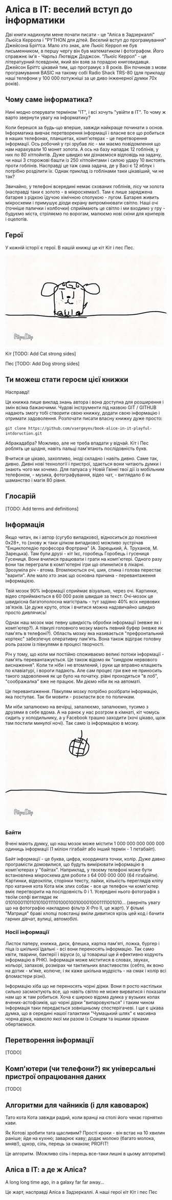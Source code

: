 # Аліса в ІТ: веселий вступ до інформатики

Дві книги надихнули мене почати писати - це "Аліса в Задзеркаллі" Льюїса Керрола і "PYTHON для дітей. Веселий вступ до програмування" Джейсона Бріґґса. Мало хто знає, але Льюїс Керрол не був письменником, в першу чергу він був математиком і фотографом. Його справжнє ім'я - Чарльз Лютвідж Доджсон. "Льюїс Керрол" - це літературний псевдонім, який він взяв за  порадою книговидавця. Джейсон Бріґґс цікавий тим, що програмує з 8 років. Він починав з мови програмування BASIC на такому собі Radio Shack TRS-80 (для прикладу наші телефони у 100 000 потужніші за це диво інженерної думки 70х років).


## Чому саме інформатика?

Нині модно оперувати терміном "ІТ", і всі хочуть "увійти в ІТ". То чому ж варто звернути увагу на інформатику? 

Коли  берешся за будь-що вперше, завжди найкраще починати з основ. Інформатика вивчає перетворення інформації і власне все що робиться в наших телефонах, планшетах, комп'ютерах - це перетворення інформації. Ось робочий у  грі зрубав ліс - ми маємо повідомлення що нам нарахували 10 монет золота. А ось на базу нападає 12 гоблінів, у них по 80 хітпойнтів. Дуже швидко ми дізнаємося відповідь на задачу, чи наші 3 сторожові башти із 250 хітпойнтами і силою удару 10 вистоять  проти гоблінів. Насправді це таж сама задача, де у Васі є 12 яблук і потрібно розділити їх. Однак приклад із гоблінами таки цікавіший, чи не так?

Звичайно, у телефоні всередині немає схованих гоблінів, лісу чи золота (насправді таки є золото - в мікросхемах!). Там є лише заряджена батарея з рідкою їдучою хімічною сполукою - лугом. Батарея живить мікросхеми і примушує діоди екрану випромінювати світло. Наші очі (точніше палички і колбочки) сприймають це світло і ми входимо у гру - будуємо міста, стріляємо по ворогам, малюємо нові скіни для криперів і оцелотів.


## Герої

У кожній історії є герої. В нашій книжці це кіт Кіт і пес Пес.

![Кіт і Пес](https://raw.githubusercontent.com/vsergeyev/book-alice-in-it-playful-intdoruction/main/images/cat_and_dog_picnic.gif )

Кіт [TODO: Add Cat strong sides]

Пес [TODO: Add Dog strong sides] 

## Ти можеш стати героєм цієї книжки

Насправді! 

Ця книжка лише виклад знань автора і вона доступна для розширення і змін всіма бажаючими. Чудові інструменти під назвою GIT / GITHUB надають змогу тобі створити свою книжку, додати свою інформацію і отримати задоволення. Розпочати писати власну книжку дуже просто:

    git clone https://github.com/vsergeyev/book-alice-in-it-playful-intdoruction.git

Абракадабра? Можливо, але не треба впадати у відчай. Кіт і Пес роблять це щодня, навіть пальці пам'ятають послідовність букв.

Вчитися це цікаво, захопливо, іноді складно і навіть дивно. Саме так, дивно. Дивні нові технології і пристрої, здається вони читають думки і знають чого ми хочемо. Для папуаса у Новій Гвінеї твої дії із мобільним  телефоном, - музика, фотографування, відео чат, - виглядало б як шаманство і магія 80 рівня.




## Глосарій

[TODO: Add terms and  definitions]


## Інформація

Якщо читач, як і автор (сугубо випадково), відноситься до покоління 0x28+, то (знову ж таки цілком випадково) можливо зустрічав "Енциклопедію професора Фортрана" (А. Зарецький, А. Труханов, М. Зарецька). Там були друзі - кіт Ікс, горобець Горобець і гусениця Гусениця. Вони вчилися працювати і грати на комп'ютері. Одного разу вони так переграли в комп'ютерні ігри що опинилися в  лікарні. Зрозуміла річ - втома. Втомлюються очі, шия, спина і голова перестає "варити". Але мало хто знає що основна причина - перевантаження інформацією.

Твій мозок 90% інформації сприймає візуально, через очі. Картинки, відео сприймаються в 60 000 разів швидше за текст. Очі-мозок це швидкісна багатополосна магістраль - тут задіяно 40% всіх нервових зв'язків. Це дуже круто, отож і вчитися можна надзвичайно швидко просто дивлячись!

Однак наш мозок має певну швидкість обробки інформації (невже як і комп'ютер?). А півкулі головного мозку мають певний буфер (невже як пам'ять в телефоні?). Область мозку яка називається "префронтальний кортекс" забезпечує оперативну пам'ять. Вона також відіграє головну роль разом із півкулями в процесі творчості. 

Річ у тому, що коли ми постійно споживаємо великі потоки інформації - пам'ять перевантажується. Це також відомо як "синдром нервового виснаження". Коли ти ніби і не втомлений, і руки ще вправно клацають по клавіатурі, і вороги падають. Але сам процес гри вже не приносить такого задоволення як це було на початку. рівні проходяться "в лоб", "соображалка" вже  не  працює. Ми діємо ніби як на автоматі.

Це перевантаження. Півкулям мозку потрібно розібрати інформацію, яка поступає. Так би мовити - розкласти все по поличкам. 

Ми ніби запалюємо на вечірці, запалюємо, запалюємо, тусимо з друзями в себе вдома. А на ранок у нас розгром в кімнаті, кіт чомусь сидить у холодильнику, а у Facebook трашно заходити (хочі цікаво,  щож там постили минулої ночі). Так само із інформацією  в  мозку.

![Кіт і Пес запалюють на диско](https://raw.githubusercontent.com/vsergeyev/book-alice-in-it-playful-intdoruction/main/images/cat_and_dog_disco.gif )

### Байти

Вчені мають думку,  що наш мозок  може містити 1 000 000 000 000 000 одиниць інформації (1 міліон гігабайт або інший термін - 1 петабайт). 

Байт інформації - це буква, цифра, координата точки, колір. Дуже давно програмісти домовилися, що будуть вимірювати інформацію в комп'ютерах у "байтах". Наприклад, у твоєму телефоні може бути встановлена мікросхема для роботи з 64 000 000 000 (64 гігабайти). Картинки, відеокліпи, сторінки тексту, лайки, кількість переглядів кліпу про катання кота Кота між злих собак - все це телефон чи комп'ютер вміє перетворити на послідовність 0 і 1. Усередині нього фотографія з твоїм селфі виглядає як 0101000110110101001111010001001000010001111001010... (зверніть увагу що на фотографію накладено фільтр X-Pro II, це жарт). У  фільмі "Матриця" браві хлопці повстанці вміли дивитися крізь цей код і бачити гарних дівчат, вулиці, автомобілі.

### Носії інформації

Листок паперу, книжка, диск, флешка, картка пам'яті, ложка, бургер і піца із шкільної їдальні - всі вони переносять інформацію. Так само квіти, тварини, бактерії і віруси (о, ці товариші ще й ефективно кодують інформацію в РНК). Інформація може міститися в словах, звуках, кольорі, запахові, розмірах чи тактильних властивостях (себто, як воно на дотик - м'яке, колюче, і як каже шкільна мудрість - на смак і  колір всі фломастери різні).

Інформацію хіба що не переносять чорні дірки. Вони п росто настільки сильно засмоктують все, що навіть світло не  може вирватися і показати нам що ж там робиться. Хоча є широко відома думка у вузьких колах вчених-астофізиків, що чорні дірки "випаровуються" і таким чином інформація таки передається зовнішньому спостерігачеві. І ще є цікава думка, що в середині нашої галактики "Чумацький шлях" є масивна чорна дірка, навколо якої ми разом із Сонцем та іншими зірками  обертаємося.

## Перетворення інформації

[TODO]

## Комп'ютери (чи телефони?) як універсальні пристрої опрацювання даних

[TODO]

## Алгоритми для чайників (і для кавоварок)

Тато кота Кота завжди радий, коли вранці на столі його чекає горнятко кави.

Як Котові зробити тата щасливим? Прості кроки - він встає на 10 хвилин раніше; йде на кухню; заварює каву; додає молоко (багато молока, мняв!), цукор, сіль, перець за смаком; PROFIT!

Це алгоритм. (Можливо сіль і перець все-таки лишні в цьому алгоритмі)

## 


## Аліса в ІТ: а де ж Аліса?

A long long time ago, in a galaxy far far away...

Це жарт, насправді Аліса в Задзеркаллі. А наші герої кіт Кіт і пес Пес 
